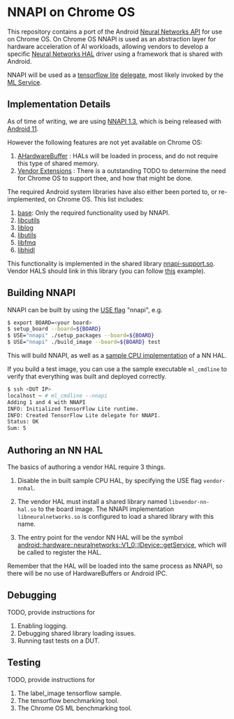 # NNAPI on Chrome OS

This repository contains a port of the Android
[Neural Networks API](https://developer.android.com/ndk/guides/neuralnetworks)
for use on Chrome OS.
On Chrome OS NNAPI is used as an abstraction layer for hardware acceleration of
AI workloads, allowing vendors to develop a specific
[Neural Networks HAL](https://source.android.com/devices/neural-networks)
driver using a framework that is shared with Android.

NNAPI will be used as a [tensorflow lite](https://www.tensorflow.org/lite)
[delegate](https://www.tensorflow.org/lite/performance/nnapi), most likely
invoked by the
[ML Service](https://chromium.googlesource.com/chromiumos/platform2/+/master/ml/README.md).

## Implementation Details

As of time of writing, we are using
[NNAPI 1.3](https://developer.android.com/preview/features#nnapi),
which is being released with
[Android 11](https://developer.android.com/android11).

However the following features are not yet available on Chrome OS:

1. [AHardwareBuffer](https://source.android.com/devices/neural-networks/ahardwarebuffer)
: HALs will be loaded in process, and do not require this type of shared memory.
1. [Vendor Extensions](https://source.android.com/devices/neural-networks/vendor-extensions)
: There is a outstanding TODO to determine the need for Chrome OS to support
thee, and how that might be done.

The required Android system libraries have also either been ported to, or
re-implemented, on Chrome OS. This list includes:

1. [base](https://chromium.googlesource.com/aosp/platform/system/core/base/):
Only the required functionality used by NNAPI.
1. [libcutils](https://chromium.googlesource.com/aosp/platform/system/core/libcutils/)
1. [liblog](https://chromium.googlesource.com/aosp/platform/system/core/liblog/)
1. [libutils](https://chromium.googlesource.com/aosp/platform/system/core/libutils/)
1. [libfmq](https://chromium.googlesource.com/aosp/platform/system/libfmq/)
1. [libhidl](https://chromium.googlesource.com/aosp/platform/system/libhidl/)

This functionality is implemented in the shared library
[nnapi-support.so](https://chromium.googlesource.com/chromiumos/platform2/+/HEAD/nnapi).
Vendor HALS should link in this library (you can follow
[this](https://chromium.googlesource.com/aosp/platform/frameworks/ml/+/refs/heads/master/nn/BUILD.gn#74)
example).

## Building NNAPI

NNAPI can be built by using the
[USE flag](https://wiki.gentoo.org/wiki/USE_flag) "nnapi", e.g.

```bash
$ export BOARD=<your board>
$ setup_board --board=${BOARD}
$ USE="nnapi" ./setup_packages --board=${BOARD}
$ USE="nnapi" ./build_image --board=${BOARD} test
```

This will build NNAPI, as well as a
[sample CPU implementation](https://chromium.googlesource.com/aosp/platform/frameworks/ml/+/refs/heads/master/nn/BUILD.gn#509)
of a NN HAL.

If you build a test image, you can use a the sample executable `ml_cmdline` to
verify that everything was built and deployed correctly.

```bash
$ ssh <DUT IP>
localhost ~ # ml_cmdline --nnapi
Adding 1 and 4 with NNAPI
INFO: Initialized TensorFlow Lite runtime.
INFO: Created TensorFlow Lite delegate for NNAPI.
Status: OK
Sum: 5
```


## Authoring an NN HAL

The basics of authoring a vendor HAL require 3 things.

1. Disable the in built sample CPU HAL, by specifying the USE flag
`vendor-nnhal`.

1. The vendor HAL must install a shared library named `libvendor-nn-hal.so` to
the board image. The NNAPI implementation `libneuralnetworks.so` is configured
to load a shared library with this name.

1. The entry point for the vendor NN HAL will be the symbol
[android::hardware::neuralnetworks::V1_0::IDevice::getService](https://chromium.googlesource.com/aosp/platform/frameworks/ml/+/refs/heads/master/nn/chromeos/sampledriver.cpp#14), which will be called to register the HAL.

Remember that the HAL will be loaded into the same process as NNAPI, so there will be no use of HardwareBuffers or Android IPC.

## Debugging

TODO, provide instructions for

1. Enabling logging.
2. Debugging shared library loading issues.
3. Running tast tests on a DUT.

## Testing

TODO, provide instructions for

1. The label_image tensorflow sample.
1. The tensorflow benchmarking tool.
1. The Chrome OS ML benchmarking tool.
